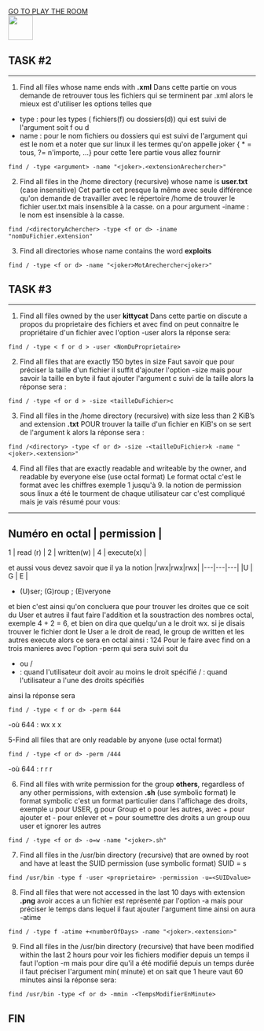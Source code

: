 <a href="tryhackme.com/room/thefindcommand">GO TO PLAY THE ROOM</a></br>
<img src="find.jpg" width="50px">
## TASK #2
_____________
1. Find all files whose name ends with **.xml**
Dans cette partie on vous demande de retrouver tous les fichiers qui se terminent par .xml alors
le mieux est d'utiliser les options telles que
- type : pour les types ( fichiers(f) ou dossiers(d)) 
    qui est suivi de l'argument soit f ou d
- name : pour le nom fichiers ou dossiers
    qui est suivi de l'argument qui est le nom et a noter que sur linux il les termes qu'on appelle joker { * = tous, ?= n'importe, ...}
 pour cette 1ere partie vous allez fournir
``` 
find / -type <argument> -name "<joker>.<extensionArechercher>"
``` 
2. Find all files in the /home directory (recursive) whose name is **user.txt** (case insensitive)
Cet partie cet presque la même avec seule différence qu'on demande de travailler avec le répertoire
/home de trouver le fichier user.txt mais insensible à la casse.
on a pour argument -iname : le nom est insensible à la casse.
```
find /<directoryAchercher> -type <f or d> -iname "nomDuFichier.extension"
```
3. Find all directories whose name contains the word **exploits**
```
find / -type <f or d> -name "<joker>MotArechercher<joker>"
```

## TASK #3
___________
1. Find all files owned by the user **kittycat**
Dans cette partie on discute a propos du proprietaire des fichiers et avec find on peut connaitre
le propriétaire d'un fichier avec l'option -user alors la réponse sera:
```
find / -type < f or d > -user <NomDuProprietaire>
```
2. Find all files that are exactly 150 bytes in size
Faut savoir que pour préciser la taille d'un fichier il suffit d'ajouter l'option
-size mais pour savoir la taille en byte il faut ajouter l'argument c suivi de la taille alors la
réponse sera :
```
find / -type <f or d > -size <tailleDuFichier>c
```
3. Find all files in the /home directory (recursive) with size less than 2 KiB’s and extension **.txt**
POUR trouver la taille d'un fichier en KiB's on se sert de l'argument k alors la réponse sera :
```
find /<directory> -type <f or d> -size -<tailleDuFichier>k -name "<joker>.<extension>"
```
4. Find all files that are exactly readable and writeable by the owner, and readable by everyone else (use octal format)
Le format octal c'est le format avec les chiffres exemple 1 jusqu'à 9. la notion de permission sous linux
a été le tourment de chaque utilisateur car c'est compliqué mais je vais résumé pour vous:
___________________________________
Numéro en octal | permission       |
-----------------------------------
1               |   read (r)       |
2               |  written(w)      |
4               |   execute(x)     |

et aussi vous devez savoir que il ya la notion
|rwx|rwx|rwx|
|---|---|---|
|U  | G | E |

- (U)ser; (G)roup ; (E)veryone

et bien c'est ainsi qu'on concluera que pour trouver les droites que ce soit
du User et autres il faut faire l'addition et la soustraction des nombres octal, exemple
4 + 2 = 6, et bien on dira que quelqu'un a le droit wx. si je disais trouver
le fichier dont le User a le droit de read, le group de written et les autres execute alors ce sera en octal
ainsi : 124
Pour le faire avec find on a trois manieres avec l'option -perm qui sera suivi soit du
- ou /
- : quand l'utilisateur doit avoir au moins le droit spécifié
/ : quand l'utilisateur a l'une des droits spécifiés

ainsi la réponse sera 
```
find / -type < f or d> -perm 644
```
-où 644 : wx x x

5-Find all files that are only readable by anyone (use octal format)
```
find / -type <f or d> -perm /444
```
-où 644 : r r r

6. Find all files with write permission for the group **others**, regardless of any other permissions, with extension **.sh** (use symbolic format)
le format symbolic c'est un format particulier dans l'affichage des droits, exemple
u pour USER, g pour Group et o pour les autres, avec + pour ajouter et - pour enlever et = pour soumettre
des droits a un group ouu user et ignorer les autres
```
find / -type <f or d> -o=w -name "<joker>.sh"
```
7. Find all files in the /usr/bin directory (recursive) that are owned by root and have at least the SUID permission (use symbolic format)
SUID = s 
```
find /usr/bin -type f -user <proprietaire> -permission -u=<SUIDvalue>
```
8. Find all files that were not accessed in the last 10 days with extension **.png**
avoir acces a un fichier est représenté par l'option -a mais pour préciser le temps dans lequel
il faut ajouter l'argument time ainsi on aura -atime
```
find / -type f -atime +<numberOfDays> -name "<joker>.<extension>"
```
9. Find all files in the /usr/bin directory (recursive) that have been modified within the last 2 hours
pour voir les fichiers modifier depuis un temps il faut l'option -m mais pour dire qu'il a été modifié depuis un temps durée il faut préciser l'argument min( minute) et on sait que 1 heure vaut 60 minutes ainsi la réponse sera:

```
find /usr/bin -type <f or d> -mmin -<TempsModifierEnMinute>
```


## FIN
